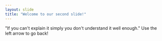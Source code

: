 ```yaml
---
layout: slide
title: "Welcome to our second slide!"
---
```

"If you can't explain it simply you don't understand it well enough."
Use the left arrow to go back!
